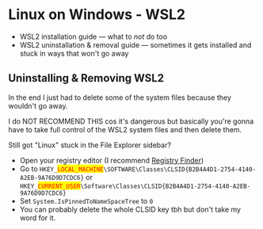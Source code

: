 # Linux on Windows - WSL2

* WSL2 installation guide — what to _not_ do too
* WSL2 uninstallation & removal guide — sometimes it gets installed and stuck in ways that won't go away



## Uninstalling & Removing WSL2

In the end I just had to delete some of the system files because they wouldn't go away.

I do NOT RECOMMEND THIS cos it's dangerous but basically you're gonna have to take full control of the WSL2 system files and then delete them.



Still got "Linux" stuck in the File Explorer sidebar?

* Open your registry editor (I recommend [Registry Finder](https://app.gitbook.com/s/SvMwDma3YIsN6hmiEFs1/windows-configuration/third-party-apps/registry-editors))
* Go to `HKEY_`<mark style="color:red;">`LOCAL_MACHINE`</mark>`\SOFTWARE\Classes\CLSID{B2B4A4D1-2754-4140-A2EB-9A76D9D7CDC6}` or `HKEY_`<mark style="color:red;">`CURRENT_USER`</mark>`\Software\Classes\CLSID{B2B4A4D1-2754-4140-A2EB-9A76D9D7CDC6}`&#x20;
* Set `System.IsPinnedToNameSpaceTree` to `0`&#x20;
* You can probably delete the whole CLSID key tbh but don't take my word for it.

